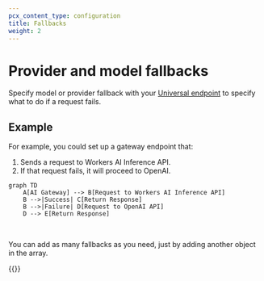 ```yaml
---
pcx_content_type: configuration
title: Fallbacks
weight: 2
---
```


# Provider and model fallbacks

Specify model or provider fallback with your [Universal endpoint](/ai-gateway/providers/universal/) to specify what to do if a request fails.

## Example

For example, you could set up a gateway endpoint that:
1. Sends a request to Workers AI Inference API.
2. If that request fails, it will proceed to OpenAI.

```mermaid
graph TD
    A[AI Gateway] --> B[Request to Workers AI Inference API]
    B -->|Success| C[Return Response]
    B -->|Failure| D[Request to OpenAI API]
    D --> E[Return Response]
```
<br/>

You can add as many fallbacks as you need, just by adding another object in the array.

{{<render file="_universal-gateway-example.md">}}